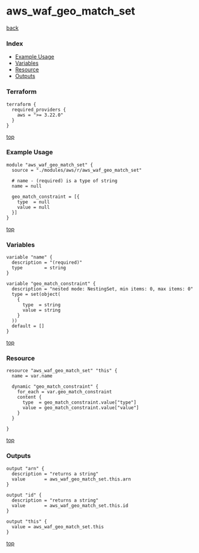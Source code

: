 # aws_waf_geo_match_set

[back](../aws.md)

### Index

- [Example Usage](#example-usage)
- [Variables](#variables)
- [Resource](#resource)
- [Outputs](#outputs)

### Terraform

```hcl
terraform {
  required_providers {
    aws = ">= 3.22.0"
  }
}
```

[top](#index)

### Example Usage

```hcl
module "aws_waf_geo_match_set" {
  source = "./modules/aws/r/aws_waf_geo_match_set"

  # name - (required) is a type of string
  name = null

  geo_match_constraint = [{
    type  = null
    value = null
  }]
}
```

[top](#index)

### Variables

```hcl
variable "name" {
  description = "(required)"
  type        = string
}

variable "geo_match_constraint" {
  description = "nested mode: NestingSet, min items: 0, max items: 0"
  type = set(object(
    {
      type  = string
      value = string
    }
  ))
  default = []
}
```

[top](#index)

### Resource

```hcl
resource "aws_waf_geo_match_set" "this" {
  name = var.name

  dynamic "geo_match_constraint" {
    for_each = var.geo_match_constraint
    content {
      type  = geo_match_constraint.value["type"]
      value = geo_match_constraint.value["value"]
    }
  }

}
```

[top](#index)

### Outputs

```hcl
output "arn" {
  description = "returns a string"
  value       = aws_waf_geo_match_set.this.arn
}

output "id" {
  description = "returns a string"
  value       = aws_waf_geo_match_set.this.id
}

output "this" {
  value = aws_waf_geo_match_set.this
}
```

[top](#index)